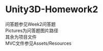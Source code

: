 # Unity3D-Homework2

问答题参见Week2问答题 <br/>
Pictures为问答题图片路径 <br/>
其余为项目文件 <br/>
MVC文件参见Assets/Resources
